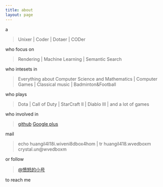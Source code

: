 ```yaml
---
title: about
layout: page
---
```

a

>  Unixer | Coder | Dotaer | CODer

who focus on 

> Rendering | Machine Learning | Semantic Search 

who intesets in 

>  Everything about Computer Science and Mathematics | Computer Games | Classical music | Badminton&Football 

who plays

> Dota | Call of Duty | StarCraft II | Diablo III | and a lot of games

who involved in 

> [github](https://github.com/cccrystalyy) [Google plus](https://plus.google.com/103939286317705041310/posts)

mail 

> echo huangil4l18i.wiveni8dbox4hom | tr huangil418.wvedboxm crystal.un@wvedboxm

or follow 

> [@愤怒的小号](http://www.weibo.com/cccrystalyy)

to reach me